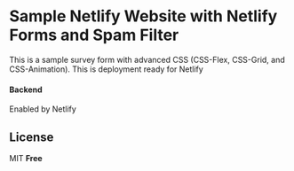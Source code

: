 # Sample Netlify Website with Netlify Forms and Spam Filter

This is a sample survey form with advanced CSS (CSS-Flex, CSS-Grid, and CSS-Animation). This is deployment ready for Netlify

#### Backend

Enabled by Netlify


License
----

MIT
**Free**
